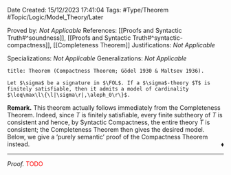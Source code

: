 <div class="topSpace"></div>

Date Created: 15/12/2023 17:41:04
Tags: #Type/Theorem #Topic/Logic/Model_Theory/Later

Proved by: <i>Not Applicable</i>
References: [[Proofs and Syntactic Truth#^soundness]], [[Proofs and Syntactic Truth#^syntactic-compactness]], [[Completeness Theorem]]
Justifications: <i>Not Applicable</i>

Specializations: <i>Not Applicable</i>
Generalizations: <i>Not Applicable</i>

``` ad-Theorem
title: Theorem (Compactness Theorem; Gödel 1930 & Maltsev 1936).

Let $\sigma$ be a signature in $\FOL$. If a $\sigma$-theory $T$ is finitely satisfiable, then it admits a model of cardinality $\leq\max\l\{\l|\sigma\r|,\aleph_0\r\}$.

```

<b>Remark.</b> This theorem actually follows immediately from the Completeness Theorem. Indeed, since $T$ is finitely satisfiable, every finite subtheory of $T$ is consistent and hence, by Syntactic Compactness, the entire theory $T$ is consistent; the Completeness Theorem then gives the desired model. Below, we give a ‘purely semantic’ proof of the Compactness Theorem instead.<span style="float:right;">$\blacklozenge$</span>

---

<i>Proof.</i> <span style="color:red">TODO</span>
